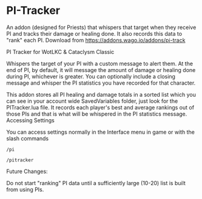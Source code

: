 # PI-Tracker
An addon (designed for Priests) that whispers that target when they receive PI and tracks their damage or healing done. It also records this data to "rank" each PI. Download from https://addons.wago.io/addons/pi-track

PI Tracker for WotLKC & Cataclysm Classic

Whispers the target of your PI with a custom message to alert them. At the end of PI, by default, it will message the amount of damage or healing done during PI, whichever is greater. You can optionally include a closing message and whisper the PI statistics you have recorded for that character.

This addon stores all PI healing and damage totals in a sorted list which you can see in your account wide SavedVariables folder, just look for the PITracker.lua file. It records each player's best and average rankings out of those PIs and that is what will be whispered in the PI statistics message.
Accessing Settings

You can access settings normally in the Interface menu in game or with the slash commands

    /pi

    /pitracker

Future Changes:

Do not start "ranking" PI data until a sufficiently large (10-20) list is built from using PIs.
